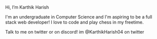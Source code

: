  Hi, I’m Karthik Harish

I'm an undergraduate in Computer Science and I'm aspiring to be a full stack web developer! I love to code and play chess in my freetime.

Talk to me on twitter or on discord! im @KarthikHarish04 on twitter

